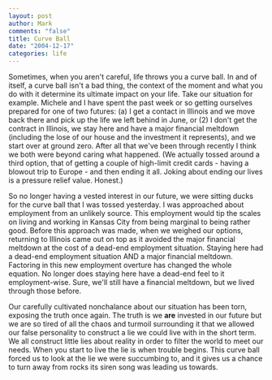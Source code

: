 ```yaml
--- 
layout: post
author: Mark
comments: "false"
title: Curve Ball
date: "2004-12-17"
categories: life
---
```

Sometimes, when you aren't careful, life throws you a curve ball. In and of itself, a curve ball isn't a bad thing, the context of the moment and what you do with it determine its ultimate impact on your life. Take our situation for example. Michele and I have spent the past week or so getting ourselves prepared for one of two futures: (a) I get a contact in Illinois and we move back there and pick up the life we left behind in June, or (2) I don't get the contract in Illinois, we stay here and have a major financial meltdown (including the lose of our house and the investment it represents), and we start over at ground zero. After all that we've been through recently I think we both were beyond caring what happened. (We actually tossed around a third option, that of getting a couple of high-limit credit cards - having a blowout trip to Europe - and then ending it all. Joking about ending our lives is a pressure relief value. Honest.)

So no longer having a vested interest in our future, we were sitting ducks for the curve ball that I was tossed yesterday. I was approached about employment from an unlikely source. This employment would tip the scales on living and working in Kansas City from being marginal to being rather good. Before this approach was made, when we weighed our options, returning to Illinois came out on top as it avoided the major financial meltdown at the cost of a dead-end employment situation. Staying here had a dead-end employment situation AND a major financial meltdown. Factoring in this new employment overture has changed the whole equation. No longer does staying here have a dead-end feel to it employment-wise. Sure, we'll still have a financial meltdown, but we lived through those before.

Our carefully cultivated nonchalance about our situation has been torn, exposing the truth once again. The truth is we <strong>are</strong> invested in our future but we are so tired of all the chaos and turmoil surrounding it that we allowed our false personality to construct a lie we could live with in the short term. We all construct little lies about reality in order to filter the world to meet our needs. When you start to live the lie is when trouble begins. This curve ball forced us to look at the lie we were succumbing to, and it gives us a chance to turn away from rocks its siren song was leading us towards.
